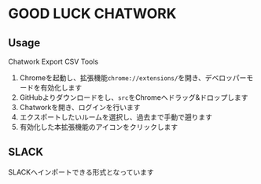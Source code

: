 
# GOOD LUCK CHATWORK

## Usage
Chatwork Export CSV Tools

1. Chromeを起動し、拡張機能`chrome://extensions/`を開き、デベロッパーモードを有効化します
2. GitHubよりダウンロードをし、`src`をChromeへドラッグ&ドロップします
3. Chatworkを開き、ログインを行います
4. エクスポートしたいルームを選択し、過去まで手動で遡ります
5. 有効化した本拡張機能のアイコンをクリックします

## SLACK
SLACKへインポートできる形式となっています
